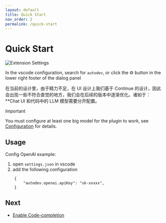 ```yaml
---
layout: default
title: Quick Start
nav_order: 2
permalink: /quick-start
---
```


# Quick Start

![Extension Settings](./images/settings.png)

In the vscode configuration, search for `autodev`, or click the ⚙️ button in the lower right footer of the dialog panel

在当前的设计里，由于精力不足，在 UI 设计上我们基于 Continue 的设计，因此会出现一些不符合直觉的地方，我们会在后续的版本中逐渐优化。诸如于：
**Chat UI 和代码中的 LLM 模型需要分开配置。

> [!IMPORTANT]
> You must configure at least one big model for the plugin to work, see [Configuration](./configuration.md) for details.

## Usage

Config OpenAI example:

1. open `settings.json` in vscode
2. add the following configuration

```
	{
		"autodev.openai.apiKey": "sk-xxxxx",
	}
```

## Next

- [Enable Code-completion](./features/code-completion.md)
